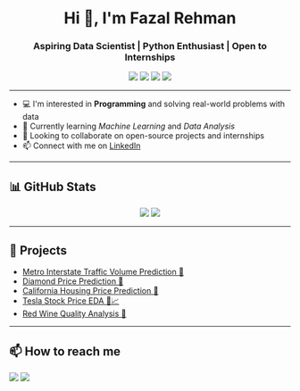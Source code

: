 <h1 align="center">Hi 👋, I'm Fazal Rehman</h1>
<h3 align="center">Aspiring Data Scientist | Python Enthusiast | Open to Internships</h3>



<!-- Tech badges -->
<p align="center">
  <img src="https://img.shields.io/badge/Python-3776AB?style=for-the-badge&logo=python&logoColor=white" />
  <img src="https://img.shields.io/badge/Jupyter-F37626?style=for-the-badge&logo=jupyter&logoColor=white" />
  <img src="https://img.shields.io/badge/NumPy-013243?style=for-the-badge&logo=numpy&logoColor=white" />
  <img src="https://img.shields.io/badge/Pandas-150458?style=for-the-badge&logo=pandas&logoColor=white" />
</p>

---

- 💻 I'm interested in <strong>Programming</strong> and solving real-world problems with data  
- 🌱 Currently learning <em>Machine Learning</em> and <em>Data Analysis</em>  
- 🤝 Looking to collaborate on open-source projects and internships  
- 📫 Connect with me on [LinkedIn](https://www.linkedin.com/in/fazal-rehman-83a294263/)  

---


<h2>📊 GitHub Stats</h2>

<p align="center">
  <img src="https://github-readme-stats.vercel.app/api?username=FazalRehman26&show_icons=true&theme=radical" />
  <img src="https://github-readme-streak-stats.herokuapp.com/?user=FazalRehman26&theme=radical" />
</p>

---

<h2>🚀 Projects</h2>

<ul>
  <li><a href="https://lnkd.in/gFrtWikF">Metro Interstate Traffic Volume Prediction 🚗</a></li>
  <li><a href="https://github.com/FazalRehman26/DiamondPricePrediction3">Diamond Price Prediction 💎</a></li>
  <li><a href="https://github.com/FazalRehman26/California-Housing-Price-Prediction">California Housing Price Prediction 🏡</a></li>
  <li><a href="https://github.com/FazalRehman26/EDA-Tesla-stock-price">Tesla Stock Price EDA 🚗📈</a></li>
  <li><a href="https://github.com/FazalRehman26/EDA-Redwine-Quality">Red Wine Quality Analysis 🍷</a></li>
</ul>

---

<h2>📫 How to reach me</h2>

<p>
  <a href="mailto:fazal.rehman05m@gmail.com"><img src="https://img.shields.io/badge/Gmail-D14836?style=for-the-badge&logo=gmail&logoColor=white"></a>
  <a href="https://www.linkedin.com/in/fazal-rehman-83a294263/"><img src="https://img.shields.io/badge/LinkedIn-blue?style=for-the-badge&logo=linkedin&logoColor=white"></a>
</p>


<!---
FazalRehman26/FazalRehman26 is a ✨ special ✨ repository because its `README.md` (this file) appears on your GitHub profile.
You can click the Preview link to take a look at your changes.
--->
